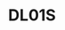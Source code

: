---
slug: DL01S
title: "DL01S"
description: "smart lock"
image: "/images/smartentry/DL01S.png"
images:
  - url: "/images/smartentry/DL01S.png"
    caption: "Front view"

features:
  - "Durable plastic casing with an aluminum alloy handle for a sleek, modern look."
  - "Compact design with dimensions of 126.9 x 43.2 x 56.9 mm for easy door integration."
  - "Works via EZVIZ Zigbee protocol—requires A3 Home Gateway (sold separately)."
  - "Runs on 4 AA alkaline batteries with a built-in low battery alert."
  - "Auto-lock function supported when used with included door sensor."
  - "Receive mobile pop-up notifications for activity (requires A3 Gateway)."
  - "Privacy mode for enhanced security and control over access."
  - "User rights management allows control over who can unlock the door."
  - "Wide operating range from -25°C to 55°C and up to 95% humidity."
  - "Quick installation with included mounting plates, hex key, and screw set."

specification:
  model: "CS-DL01S"
  image_sensor: "N/A"
  lens: "N/A"
  maximum_accuracy: "N/A"
  framerate: "N/A"
  Ingress_Protection_Degree: "N/A"
  size: "126.9 x 43.2 x 56.9 mm"
  battery: "4 AA alkaline batteries"
price: "Contact Sales"

---